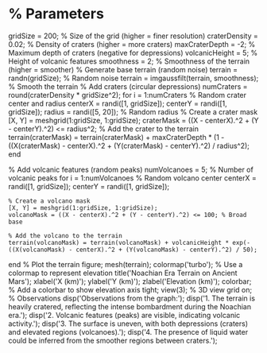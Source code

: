 #  % Parameters
gridSize = 200; % Size of the grid (higher = finer resolution)
craterDensity = 0.02; % Density of craters (higher = more craters)
maxCraterDepth = -2; % Maximum depth of craters (negative for depressions)
volcanicHeight = 5; % Height of volcanic features
smoothness = 2; % Smoothness of the terrain (higher = smoother)
 % Generate base terrain (random noise)
terrain = randn(gridSize); % Random noise
terrain = imgaussfilt(terrain, smoothness); % Smooth the terrain
 % Add craters (circular depressions)
numCraters = round(craterDensity * gridSize^2);
for i = 1:numCraters
    % Random crater center and radius
    centerX = randi([1, gridSize]);
    centerY = randi([1, gridSize]);
    radius = randi([5, 20]); % Random radius
     % Create a crater mask
    [X, Y] = meshgrid(1:gridSize, 1:gridSize);
    craterMask = ((X - centerX).^2 + (Y - centerY).^2) <= radius^2;
     % Add the crater to the terrain
    terrain(craterMask) = terrain(craterMask) + maxCraterDepth * (1 - ((X(craterMask) - centerX).^2 + (Y(craterMask) - centerY).^2) / radius^2);
end
 
% Add volcanic features (random peaks)
numVolcanoes = 5; % Number of volcanic peaks
for i = 1:numVolcanoes
    % Random volcano center
    centerX = randi([1, gridSize]);
    centerY = randi([1, gridSize]);
    
    % Create a volcano mask
    [X, Y] = meshgrid(1:gridSize, 1:gridSize);
    volcanoMask = ((X - centerX).^2 + (Y - centerY).^2) <= 100; % Broad base
    
    % Add the volcano to the terrain
    terrain(volcanoMask) = terrain(volcanoMask) + volcanicHeight * exp(-((X(volcanoMask) - centerX).^2 + (Y(volcanoMask) - centerY).^2) / 50);
end
 % Plot the terrain
figure;
mesh(terrain);
colormap('turbo'); % Use a colormap to represent elevation
title('Noachian Era Terrain on Ancient Mars');
xlabel('X (km)');
ylabel('Y (km)');
zlabel('Elevation (km)');
colorbar; % Add a colorbar to show elevation
axis tight;
view(3); % 3D view
grid on;
 % Observations
disp('Observations from the graph:');
disp('1. The terrain is heavily cratered, reflecting the intense bombardment during the Noachian era.');
disp('2. Volcanic features (peaks) are visible, indicating volcanic activity.');
disp('3. The surface is uneven, with both depressions (craters) and elevated regions (volcanoes).');
disp('4. The presence of liquid water could be inferred from the smoother regions between craters.');
